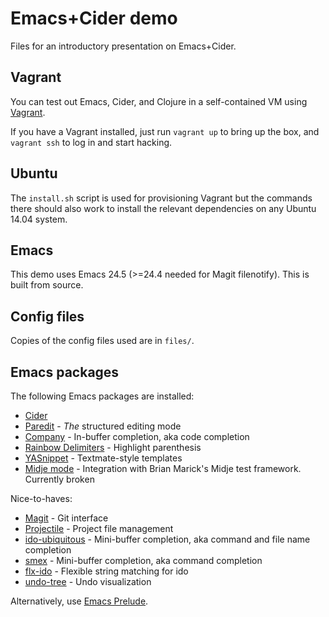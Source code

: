 # Emacs+Cider demo

Files for an introductory presentation on Emacs+Cider.

## Vagrant

You can test out Emacs, Cider, and Clojure in a self-contained VM
using [Vagrant](https://www.vagrantup.com/).

If you have a Vagrant installed, just run `vagrant up` to bring up the
box, and `vagrant ssh` to log in and start hacking.

## Ubuntu

The `install.sh` script is used for provisioning Vagrant but the
commands there should also work to install the relevant dependencies
on any Ubuntu 14.04 system.

## Emacs

This demo uses Emacs 24.5 (>=24.4 needed for Magit filenotify). This
is built from source.

## Config files

Copies of the config files used are in `files/`.

## Emacs packages

The following Emacs packages are installed:

* [Cider](https://github.com/clojure-emacs/cider)
* [Paredit](http://mumble.net/~campbell/emacs/paredit.html) - *The*
  structured editing mode
* [Company](http://company-mode.github.io/) - In-buffer completion,
  aka code completion
* [Rainbow Delimiters](https://github.com/Fanael/rainbow-delimiters) -
  Highlight parenthesis
* [YASnippet](https://github.com/capitaomorte/yasnippet) -
  Textmate-style templates
* [Midje mode](https://github.com/dnaumov/midje-mode) - Integration
  with Brian Marick's Midje test framework. Currently broken

Nice-to-haves:

* [Magit](http://magit.vc/) - Git interface
* [Projectile](https://github.com/bbatsov/projectile) - Project file
  management
* [ido-ubiquitous](https://github.com/DarwinAwardWinner/ido-ubiquitous) -
  Mini-buffer completion, aka command and file name completion
* [smex](https://github.com/nonsequitur/smex) - Mini-buffer
  completion, aka command completion
* [flx-ido](https://github.com/lewang/flx) - Flexible string matching
  for ido
* [undo-tree](http://www.dr-qubit.org/undo-tree/undo-tree.el) - Undo
  visualization

Alternatively, use
[Emacs Prelude](https://github.com/bbatsov/prelude).
